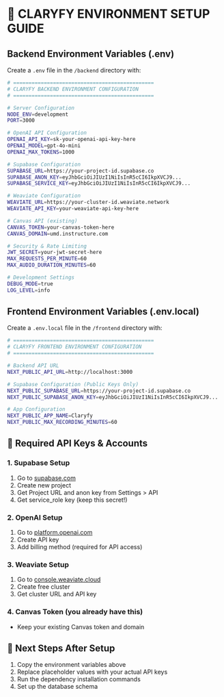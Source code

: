 # 🔧 CLARYFY ENVIRONMENT SETUP GUIDE

## Backend Environment Variables (.env)

Create a `.env` file in the `/backend` directory with:

```bash
# ==============================================
# CLARYFY BACKEND ENVIRONMENT CONFIGURATION
# ==============================================

# Server Configuration
NODE_ENV=development
PORT=3000

# OpenAI API Configuration
OPENAI_API_KEY=sk-your-openai-api-key-here
OPENAI_MODEL=gpt-4o-mini
OPENAI_MAX_TOKENS=1000

# Supabase Configuration
SUPABASE_URL=https://your-project-id.supabase.co
SUPABASE_ANON_KEY=eyJhbGciOiJIUzI1NiIsInR5cCI6IkpXVCJ9...
SUPABASE_SERVICE_KEY=eyJhbGciOiJIUzI1NiIsInR5cCI6IkpXVCJ9...

# Weaviate Configuration  
WEAVIATE_URL=https://your-cluster-id.weaviate.network
WEAVIATE_API_KEY=your-weaviate-api-key-here

# Canvas API (existing)
CANVAS_TOKEN=your-canvas-token-here
CANVAS_DOMAIN=umd.instructure.com

# Security & Rate Limiting
JWT_SECRET=your-jwt-secret-here
MAX_REQUESTS_PER_MINUTE=60
MAX_AUDIO_DURATION_MINUTES=60

# Development Settings
DEBUG_MODE=true
LOG_LEVEL=info
```

## Frontend Environment Variables (.env.local)

Create a `.env.local` file in the `/frontend` directory with:

```bash
# ==============================================
# CLARYFY FRONTEND ENVIRONMENT CONFIGURATION
# ==============================================

# Backend API URL
NEXT_PUBLIC_API_URL=http://localhost:3000

# Supabase Configuration (Public Keys Only)
NEXT_PUBLIC_SUPABASE_URL=https://your-project-id.supabase.co
NEXT_PUBLIC_SUPABASE_ANON_KEY=eyJhbGciOiJIUzI1NiIsInR5cCI6IkpXVCJ9...

# App Configuration
NEXT_PUBLIC_APP_NAME=Claryfy
NEXT_PUBLIC_MAX_RECORDING_MINUTES=60
```

## 🔑 Required API Keys & Accounts

### 1. Supabase Setup
1. Go to [supabase.com](https://supabase.com)
2. Create new project
3. Get Project URL and anon key from Settings > API
4. Get service_role key (keep this secret!)

### 2. OpenAI Setup
1. Go to [platform.openai.com](https://platform.openai.com)
2. Create API key
3. Add billing method (required for API access)

### 3. Weaviate Setup
1. Go to [console.weaviate.cloud](https://console.weaviate.cloud)
2. Create free cluster
3. Get cluster URL and API key

### 4. Canvas Token (you already have this)
- Keep your existing Canvas token and domain

## 📝 Next Steps After Setup

1. Copy the environment variables above
2. Replace placeholder values with your actual API keys
3. Run the dependency installation commands
4. Set up the database schema 